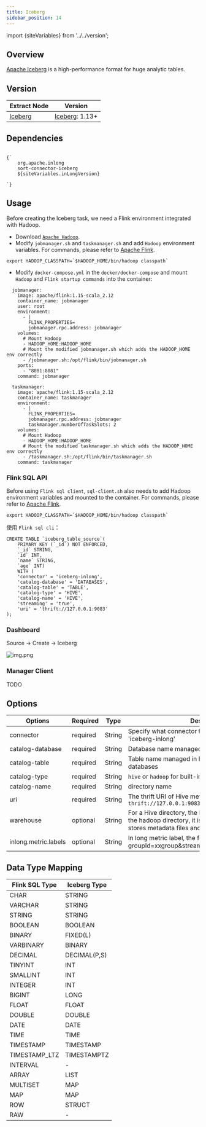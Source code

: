 ```yaml
---
title: Iceberg
sidebar_position: 14
---
```


import {siteVariables} from '../../version';

## Overview

[Apache Iceberg](https://iceberg.apache.org/) is a high-performance format for huge analytic tables.

## Version

| Extract Node            | Version                                             |
|-------------------------|-----------------------------------------------------|
| [Iceberg](./iceberg.md) | [Iceberg](https://iceberg.apache.org/): 1.13+ <br/> |

## Dependencies

<pre><code parentName="pre">
{`<dependency>
    <groupId>org.apache.inlong</groupId>
    <artifactId>sort-connector-iceberg</artifactId>
    <version>${siteVariables.inLongVersion}</version>
</dependency>
`}
</code></pre>

## Usage

Before creating the Iceberg task, we need a Flink environment integrated with Hadoop.

- Download [`Apache Hadoop`](https://hadoop.apache.org/releases.html).
- Modify `jobmanager.sh` and `taskmanager.sh` and add `Hadoop` environment variables.
For commands, please refer to [Apache Flink](https://github.com/apache/flink/tree/master/flink-dist/src/main/flink-bin/bin).

```shell
export HADOOP_CLASSPATH=`$HADOOP_HOME/bin/hadoop classpath`
```

- Modify `docker-compose.yml` in the `docker/docker-compose` and mount `Hadoop` and `Flink startup commands` into the container:

```shell
  jobmanager:
    image: apache/flink:1.15-scala_2.12
    container_name: jobmanager
    user: root
    environment:
      - |
        FLINK_PROPERTIES=
        jobmanager.rpc.address: jobmanager
    volumes:
      # Mount Hadoop
      - HADOOP_HOME:HADOOP_HOME
      # Mount the modified jobmanager.sh which adds the HADOOP_HOME env correctly
      - /jobmanager.sh:/opt/flink/bin/jobmanager.sh
    ports:
      - "8081:8081"
    command: jobmanager

  taskmanager:
    image: apache/flink:1.15-scala_2.12
    container_name: taskmanager
    environment:
      - |
        FLINK_PROPERTIES=
        jobmanager.rpc.address: jobmanager
        taskmanager.numberOfTaskSlots: 2
    volumes:
      # Mount Hadoop
      - HADOOP_HOME:HADOOP_HOME
      # Mount the modified taskmanager.sh which adds the HADOOP_HOME env correctly
      - /taskmanager.sh:/opt/flink/bin/taskmanager.sh
    command: taskmanager
```

### Flink SQL API

Before using `Flink sql client`, `sql-client.sh` also needs to add Hadoop environment variables and mounted to the container.
For commands, please refer to [Apache Flink](https://github.com/apache/flink/blob/master/flink-table/flink-sql-client/bin/sql-client.sh).

```shell
export HADOOP_CLASSPATH=`$HADOOP_HOME/bin/hadoop classpath`
```

使用 `Flink sql cli`：

```
CREATE TABLE `iceberg_table_source`(
    PRIMARY KEY (`_id`) NOT ENFORCED,
    `_id` STRING,
    `id` INT,
    `name` STRING,
    `age` INT)
    WITH (
    'connector' = 'iceberg-inlong',
    'catalog-database' = 'DATABASES',
    'catalog-table' = 'TABLE',
    'catalog-type' = 'HIVE',
    'catalog-name' = 'HIVE',
    'streaming' = 'true',
    'uri' = 'thrift://127.0.0.1:9083'
);
```

### Dashboard

Source → Create → Iceberg

![img.png](img/iceberg-source.png)

### Manager Client

TODO

## Options

| Options              | Required | Type   | Description                                                                                                                                       |
|----------------------|----------|--------|---------------------------------------------------------------------------------------------------------------------------------------------------|
| connector            | required | String | Specify what connector to use, here should be 'iceberg-inlong'                                                                                    |
| catalog-database     | required | String | Database name managed in the Iceberg directory                                                                                                    |
| catalog-table        | required | String | Table name managed in Iceberg catalogs and databases                                                                                              |
| catalog-type         | required | String | `hive` or `hadoop` for built-in directories                                                                                                       |
| catalog-name         | required | String | directory name                                                                                                                                    |
| uri                  | required | String | The thrift URI of Hive metastore, such as: `thrift://127.0.0.1:9083`                                                                              |
| warehouse            | optional | String | For a Hive directory, the Hive repository location. For the hadoop directory, it is the HDFS directory that stores metadata files and data files. |
| inlong.metric.labels | optional | String | In long metric label, the format of value is groupId=xxgroup&streamId=xxstream&nodeId=xxnode                                                      |

## Data Type Mapping

| Flink SQL Type | Iceberg Type |
|----------------|--------------|
| CHAR           | STRING       |
| VARCHAR        | STRING       |
| STRING         | STRING       |
| BOOLEAN        | BOOLEAN      |
| BINARY         | FIXED(L)     |
| VARBINARY      | BINARY       |
| DECIMAL        | DECIMAL(P,S) |
| TINYINT        | INT          |
| SMALLINT       | INT          |
| INTEGER        | INT          |
| BIGINT         | LONG         |
| FLOAT          | FLOAT        |
| DOUBLE         | DOUBLE       |
| DATE           | DATE         |
| TIME           | TIME         |
| TIMESTAMP      | TIMESTAMP    |
| TIMESTAMP_LTZ  | TIMESTAMPTZ  |
| INTERVAL       | -            |
| ARRAY          | LIST         |
| MULTISET       | MAP          |
| MAP            | MAP          |
| ROW            | STRUCT       |
| RAW            | -            |